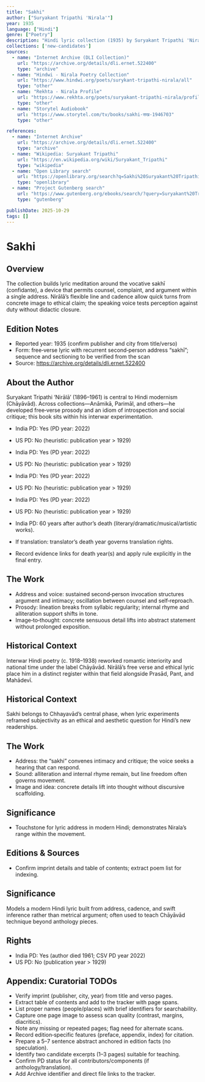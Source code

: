 ```yaml
---
title: "Sakhi"
author: ["Suryakant Tripathi 'Nirala'"]
year: 1935
language: ["Hindi"]
genre: ["Poetry"]
description: "Hindi lyric collection (1935) by Suryakant Tripathi 'Nirala' (1896–1961) employing sustained sakhī (confidante) address in free-verse Chhayavad idiom, interweaving introspection, ethical argument, and social critique within modernist experimentation that reshaped Hindi prosody between the wars."
collections: ['new-candidates']
sources:
  - name: "Internet Archive (DLI Collection)"
    url: "https://archive.org/details/dli.ernet.522400"
    type: "archive"
  - name: "Hindwi - Nirala Poetry Collection"
    url: "https://www.hindwi.org/poets/surykant-tripathi-nirala/all"
    type: "other"
  - name: "Rekhta - Nirala Profile"
    url: "https://www.rekhta.org/poets/suryakant-tripathi-nirala/profile"
    type: "other"
  - name: "Storytel Audiobook"
    url: "https://www.storytel.com/tv/books/sakhi-सख-1946703"
    type: "other"

references:
  - name: "Internet Archive"
    url: "https://archive.org/details/dli.ernet.522400"
    type: "archive"
  - name: "Wikipedia: Suryakant Tripathi"
    url: "https://en.wikipedia.org/wiki/Suryakant_Tripathi"
    type: "wikipedia"
  - name: "Open Library search"
    url: "https://openlibrary.org/search?q=Sakhi%20Suryakant%20Tripathi%20'Nirala'"
    type: "openlibrary"
  - name: "Project Gutenberg search"
    url: "https://www.gutenberg.org/ebooks/search/?query=Suryakant%20Tripathi%20'Nirala'"
    type: "gutenberg"

publishDate: 2025-10-29
tags: []
---
```


# Sakhi

## Overview

The collection builds lyric meditation around the vocative sakhī (confidante), a device that permits counsel, complaint, and argument within a single address. Nirālā’s flexible line and cadence allow quick turns from concrete image to ethical claim; the speaking voice tests perception against duty without didactic closure.

## Edition Notes

- Reported year: 1935 (confirm publisher and city from title/verso)
- Form: free‑verse lyric with recurrent second‑person address “sakhī”; sequence and sectioning to be verified from the scan
- Source: https://archive.org/details/dli.ernet.522400

## About the Author

Suryakant Tripathi ‘Nirālā’ (1896–1961) is central to Hindi modernism (Chāyāvād). Across collections—Anāmikā, Parimāl, and others—he developed free‑verse prosody and an idiom of introspection and social critique; this book sits within his interwar experimentation.

- India PD: Yes (PD year: 2022)
- US PD: No (heuristic: publication year > 1929)

- India PD: Yes (PD year: 2022)
- US PD: No (heuristic: publication year > 1929)

- India PD: Yes (PD year: 2022)
- US PD: No (heuristic: publication year > 1929)

- India PD: Yes (PD year: 2022)
- US PD: No (heuristic: publication year > 1929)

- India PD: 60 years after author’s death (literary/dramatic/musical/artistic works).
- If translation: translator’s death year governs translation rights.
- Record evidence links for death year(s) and apply rule explicitly in the final entry.

## The Work

- Address and voice: sustained second‑person invocation structures argument and intimacy; oscillation between counsel and self‑reproach.
- Prosody: lineation breaks from syllabic regularity; internal rhyme and alliteration support shifts in tone.
- Image‑to‑thought: concrete sensuous detail lifts into abstract statement without prolonged exposition.

## Historical Context

Interwar Hindi poetry (c. 1918–1938) reworked romantic interiority and national time under the label Chāyāvād. Nirālā’s free verse and ethical lyric place him in a distinct register within that field alongside Prasād, Pant, and Mahādevī.
 
## Historical Context
 
Sakhi belongs to Chhayavād’s central phase, when lyric experiments reframed subjectivity as an ethical and aesthetic question for Hindi’s new readerships.
 
## The Work
 
- Address: the “sakhi” convenes intimacy and critique; the voice seeks a hearing that can respond.
- Sound: alliteration and internal rhyme remain, but line freedom often governs movement.
- Image and idea: concrete details lift into thought without discursive scaffolding.
 
## Significance
 
- Touchstone for lyric address in modern Hindi; demonstrates Nirala’s range within the movement.
 
## Editions & Sources
 
- Confirm imprint details and table of contents; extract poem list for indexing.
 
## Significance

Models a modern Hindi lyric built from address, cadence, and swift inference rather than metrical argument; often used to teach Chāyāvād technique beyond anthology pieces.

## Rights

- India PD: Yes (author died 1961; CSV PD year 2022)
- US PD: No (publication year > 1929)

## Appendix: Curatorial TODOs

- Verify imprint (publisher, city, year) from title and verso pages.
- Extract table of contents and add to the tracker with page spans.
- List proper names (people/places) with brief identifiers for searchability.
- Capture one page image to assess scan quality (contrast, margins, diacritics).
- Note any missing or repeated pages; flag need for alternate scans.
- Record edition‑specific features (preface, appendix, index) for citation.
- Prepare a 5–7 sentence abstract anchored in edition facts (no speculation).
- Identify two candidate excerpts (1–3 pages) suitable for teaching.
- Confirm PD status for all contributors/components (if anthology/translation).
- Add Archive identifier and direct file links to the tracker.
